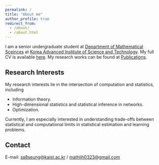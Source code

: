 ```yaml
---
permalink: /
title: "About me"
author_profile: true
redirect_from: 
  - /about/
  - /about.html
---
```



I am a senior undergraduate student at [Department of Mathematical Sceinces](https://mathsci.kaist.ac.kr/home/) at [Korea Advanced Institute of Science and Technology](https://www.kaist.ac.kr/en/). My full CV is available [here](/files/CV_Brian.pdf). My research works can be found at [Publications](https://brianlee97.github.io/publications/).


Research Interests
------
My research interests lie in the intersection of computation and statistics, including
* Information theory.
* High-dimensional statistics and statistical inference in networks.
* Optimization.

Currently, I am especially interested in understanding trade-offs between statistical and computational limits in statistical estimation and learning problems.


Contact
------
E-mail: <sa8seung@kaist.ac.kr> / <mathljh0323@gmail.com>
